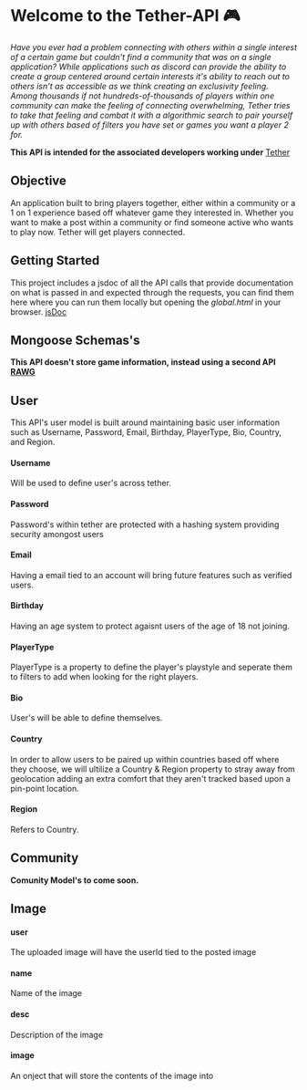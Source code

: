 # Welcome to the Tether-API 🎮
*Have you ever had a problem connecting with others within a single interest of a
certain game but couldn't find a community that was on a single application? While
applications such as discord can provide the ability to create a group centered
around certain interests it's ability to reach out to others isn't as accessible as we
think creating an exclusivity feeling. Among thousands if not hundreds-of-thousands
of players within one community can make the feeling of connecting overwhelming,
Tether tries to take that feeling and combat it with a algorithmic search to pair
yourself up with others based of filters you have set or games you want a player 2
for.*

**This API is intended for the associated developers working under** 
[Tether](https://github.com/webcodejunkie/tether-app)

## Objective 
An application built to bring players together, either within a community or a 1 on 1
experience based off whatever game they interested in. Whether you want to make a
post within a community or find someone active who wants to play now. Tether will
get players connected.


## Getting Started
This project includes a jsdoc of all the API calls that provide documentation on what is passed in and expected through the requests, you can find them here where you can run them locally but opening the *global.html* in your browser. [jsDoc](https://github.com/webcodejunkie/tether-api/tree/main/out)

## Mongoose Schemas's 
**This API doesn't store game information, instead using a second API [RAWG](https://rawg.io/apidocs)**
## User
This API's user model is built around maintaining basic user information such as Username, Password, Email, Birthday, PlayerType, Bio, Country, and Region.
#### Username
Will be used to define user's across tether.
#### Password
Password's within tether are protected with a hashing system providing security amongost users
#### Email
Having a email tied to an account will bring future features such as verified users.
#### Birthday 
Having an age system to protect agaisnt users of the age of 18 not joining. 
#### PlayerType
PlayerType is a property to define the player's playstyle and seperate them to filters to add when looking for the right players.
#### Bio
User's will be able to define themselves.
#### Country
In order to allow users to be paired up within countries based off where they choose, we will ultilize a Country & Region property to stray away from geolocation adding an extra comfort that they aren't tracked based upon a pin-point location.
#### Region
Refers to Country.

## Community
**Comunity Model's to come soon.**


## Image
#### user
The uploaded image will have the userId tied to the posted image
#### name
Name of the image
#### desc
Description of the image
#### image
An onject that will store the contents of the image into

